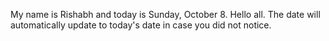 My name is Rishabh and today is Sunday, October 8. Hello all. The date will automatically update to today's date in case you did not notice.
